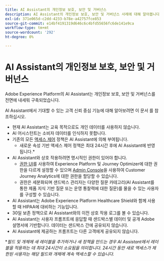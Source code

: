 ```yaml
---
title: AI Assistant의 개인정보 보호, 보안 및 거버넌스
description: AI Assistant의 개인정보 보호, 보안 및 거버넌스 사례에 대해 알아봅니다.
exl-id: 371e065d-c2dd-4233-b78e-a42757fce853
source-git-commit: e14bf4191319d646c6c4bfd55656fc6de141e9ca
workflow-type: tm+mt
source-wordcount: '292'
ht-degree: 0%

---
```


# AI Assistant의 개인정보 보호, 보안 및 거버넌스

Adobe Experience Platform의 AI Assistant는 개인정보 보호, 보안 및 거버넌스를 전면에 내세워 구축되었습니다.

AI Assistant에서 기대할 수 있는 고객 신뢰 중심 기능에 대해 알아보려면 이 문서 를 참조하십시오.

* 현재 AI Assistant는 교육 목적으로도 개인 데이터를 사용하지 않습니다.
* AI 어시스턴트는 소비자 데이터를 인식하지 못합니다.
* 기존의 모든 [액세스 제어](../access-control/home.md) 정책은 AI Assistant에 의해 부여됩니다.
   * 새로운 속성 기반 액세스 제어 정책은 최대 24시간 후에 AI Assistant에 반영됩니다.*
* AI Assistant와 상호 작용하려면 명시적인 권한이 있어야 합니다.
   * [권한 UI](../access-control/abac/ui/permissions.md)를 사용하여 Experience Platform 및 Journey Optimizer에 대한 권한을 다르게 설정할 수 있으며 [Admin Console](../access-control/ui/browse.md)을 사용하여 Customer Journey Analytics에 대한 권한을 할당할 수 있습니다.
   * 권한은 세분화되며 샌드박스 관리자는 다양한 질문 카테고리(AI Assistant를 통한 제품 지식 기반 질문 또는 운영 통찰력에 대한 질문)를 물을 수 있는 사용자를 구성할 수 있습니다.
* AI Assistant는 Adobe Experience Platform Healthcare Shield와 함께 사용할 때 HIPAA에 대비하는 기능입니다.
* 30일 보존 정책으로 AI Assistant와의 이전 상호 작용 로그를 볼 수 있습니다.
* AI Assistant는 사용자 프롬프트에 응답할 때 샌드박스별 데이터 및 공개 Adobe 설명서에 기반합니다. 데이터는 샌드박스 간에 공유되지 않습니다.
* AI Assistant에 제공하는 프롬프트는 다른 고객에게 공유되지 않습니다.

**필드 및 개체에 새 레이블을 추가하거나 새 정책을 만드는 경우 AI Assistant에서 레이블을 적용하는 데 최대 24시간이 소요됨을 의미합니다. 24시간 동안 새로 액세스가 제한된 사용자는 해당 필드와 개체에 계속 액세스할 수 있습니다.*
